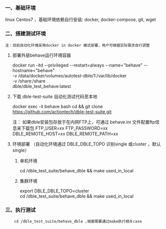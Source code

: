 ### 一、基础环境

linux Centos7 ，基础环境依赖自行安装: docker, docker-compose, git, wget

### 二、搭建测试环境
    注：目前自动化环境采用docker in docker 模式部署，用户可根据实际需求自行调整

1. 部署外层behave运行环境容器
    

    docker run -itd --privileged --restart=always --name="behave" --hostname="behave" \
    -v /data/docker/volumes/autotest-dble/1:/var/lib/docker \
    -v /share:/share \
    dble/dble_test_behave:latest

2. 下载 dble-test-suite 自动化测试代码至本地
    

    docker exec -it behave bash
    cd && git clone https://github.com/actiontech/dble-test-suite.git
    
    注： 如果dble安装包存放于在内网FTP上，可通过 behave.ini 文件配置ftp信息来下载包
    FTP_USER=xx
    FTP_PASSWORD=xx
    DBLE_REMOTE_HOST=xx
    DBLE_REMOTE_PATH=xx

3. 环境部署 （自动化环境通过 DBLE_DBLE_TOPO 识别single 或cluster ，默认single）
   1. 单机环境
     
      cd /dble_test_suite/behave_dble && make used_in_local
   2. 集群环境
       
       export DBLE_DBLE_TOPO=cluster\
       cd /dble_test_suite/behave_dble && make used_in_local

### 三、执行测试

        cd /dble_test_suite/behave_dble ,根据需要通过make执行相关case



